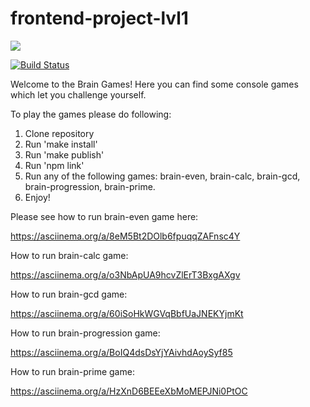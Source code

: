 # frontend-project-lvl1

<a href="https://codeclimate.com/github/kseniya-shlagina/frontend-project-lvl1/maintainability"><img src="https://api.codeclimate.com/v1/badges/218681c7780d2721d291/maintainability" /></a>

[![Build Status](https://travis-ci.com/kseniya-shlagina/frontend-project-lvl1.svg?branch=master)](https://travis-ci.com/kseniya-shlagina/frontend-project-lvl1)

Welcome to the Brain Games!
Here you can find some console games which let you challenge yourself.

To play the games please do following:

1. Clone repository
2. Run 'make install'
3. Run 'make publish'
4. Run 'npm link'
5. Run any of the following games:
   brain-even,
   brain-calc,
   brain-gcd,
   brain-progression,
   brain-prime.
6. Enjoy!

Please see how to run brain-even game here:

https://asciinema.org/a/8eM5Bt2DOlb6fpuqqZAFnsc4Y

How to run brain-calc game:

https://asciinema.org/a/o3NbApUA9hcvZlErT3BxgAXgv

How to run brain-gcd game:

https://asciinema.org/a/60iSoHkWGVqBbfUaJNEKYjmKt

How to run brain-progression game:

https://asciinema.org/a/BoIQ4dsDsYjYAivhdAoySyf85

How to run brain-prime game:

https://asciinema.org/a/HzXnD6BEEeXbMoMEPJNi0PtOC
